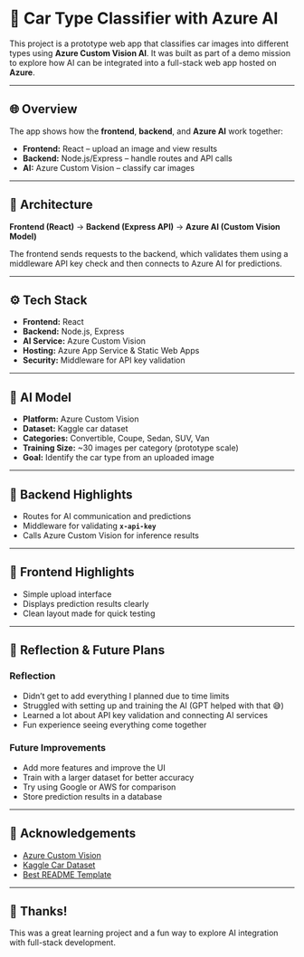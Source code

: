# 🚗 Car Type Classifier with Azure AI

This project is a prototype web app that classifies car images into different types using **Azure Custom Vision AI**. It was built as part of a demo mission to explore how AI can be integrated into a full-stack web app hosted on **Azure**.

---

## 🌐 Overview

The app shows how the **frontend**, **backend**, and **Azure AI** work together:
- **Frontend:** React – upload an image and view results  
- **Backend:** Node.js/Express – handle routes and API calls  
- **AI:** Azure Custom Vision – classify car images  

---

## 🧱 Architecture

**Frontend (React)** → **Backend (Express API)** → **Azure AI (Custom Vision Model)**  

The frontend sends requests to the backend, which validates them using a middleware API key check and then connects to Azure AI for predictions.

---

## ⚙️ Tech Stack

- **Frontend:** React  
- **Backend:** Node.js, Express  
- **AI Service:** Azure Custom Vision  
- **Hosting:** Azure App Service & Static Web Apps  
- **Security:** Middleware for API key validation  

---

## 🧠 AI Model

- **Platform:** Azure Custom Vision  
- **Dataset:** Kaggle car dataset  
- **Categories:** Convertible, Coupe, Sedan, SUV, Van  
- **Training Size:** ~30 images per category (prototype scale)  
- **Goal:** Identify the car type from an uploaded image  

---

## 🔐 Backend Highlights

- Routes for AI communication and predictions  
- Middleware for validating **`x-api-key`**  
- Calls Azure Custom Vision for inference results  

---

## 🧩 Frontend Highlights

- Simple upload interface  
- Displays prediction results clearly  
- Clean layout made for quick testing  

---

## 💭 Reflection & Future Plans

### **Reflection**
- Didn’t get to add everything I planned due to time limits  
- Struggled with setting up and training the AI (GPT helped with that 😅)  
- Learned a lot about API key validation and connecting AI services  
- Fun experience seeing everything come together  

### **Future Improvements**
- Add more features and improve the UI  
- Train with a larger dataset for better accuracy  
- Try using Google or AWS for comparison  
- Store prediction results in a database  

---

## 🙏 Acknowledgements

- [Azure Custom Vision](https://azure.microsoft.com/en-us/products/ai-services/custom-vision-service)  
- [Kaggle Car Dataset](https://www.kaggle.com/)  
- [Best README Template](https://github.com/othneildrew/Best-README-Template)  

---

## 👋 Thanks!

This was a great learning project and a fun way to explore AI integration with full-stack development.
